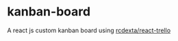 # kanban-board

A react js custom kanban board using [rcdexta/react-trello](https://github.com/rcdexta/react-trello)
